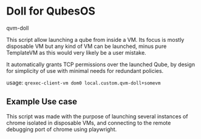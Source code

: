 # Doll for QubesOS
qvm-doll

This script allow launching a qube from inside a VM.
Its focus is mostly disposable VM but any kind of VM can be launched, minus pure TemplateVM as this would very likely be a user mistake.

It automatically grants TCP permissions over the launched Qube, by design for simplicity of use with minimal needs for redundant policies.

usage:
`qrexec-client-vm dom0 local.custom.qvm-doll+somevm`

## Example Use case
This script was made with the purpose of launching several instances of chrome isolated in disposable VMs, and connecting to the remote debugging port of chrome using playwright.
